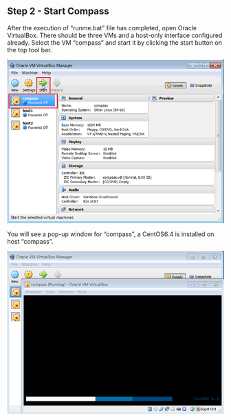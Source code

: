 <h2 id="step-two">Step 2 - Start Compass</h2>

After the execution of  “runme.bat” file has completed, open Oracle VirtualBox. There should be three VMs and a host-only interface configured already. Select the VM “compass” and start it by clicking the start button on the top tool bar. 

![Open VirtualBox and start Compass](/img/2_start_compass.png)

You will see a pop-up window for “compass”, a CentOS6.4 is installed on host “compass”.

![Compass starting](/img/2_compass_starting.png)

